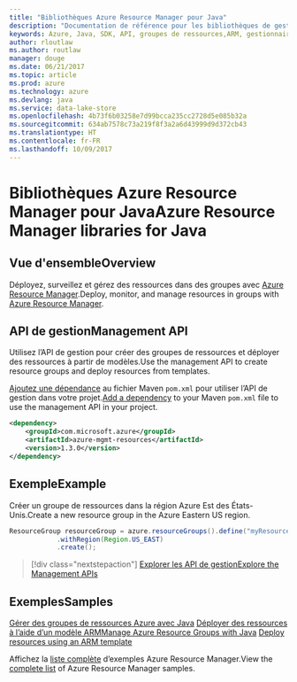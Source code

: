 ```yaml
---
title: "Bibliothèques Azure Resource Manager pour Java"
description: "Documentation de référence pour les bibliothèques de gestionnaire de ressources Java"
keywords: Azure, Java, SDK, API, groupes de ressources,ARM, gestionnaire de ressources
author: rloutlaw
ms.author: routlaw
manager: douge
ms.date: 06/21/2017
ms.topic: article
ms.prod: azure
ms.technology: azure
ms.devlang: java
ms.service: data-lake-store
ms.openlocfilehash: 4b73f6b03258e7d99bcca235cc2728d5e085b32a
ms.sourcegitcommit: 634ab7578c73a219f8f3a2a6d43999d9d372cb43
ms.translationtype: HT
ms.contentlocale: fr-FR
ms.lasthandoff: 10/09/2017
---
```

# <a name="azure-resource-manager-libraries-for-java"></a><span data-ttu-id="64e3e-104">Bibliothèques Azure Resource Manager pour Java</span><span class="sxs-lookup"><span data-stu-id="64e3e-104">Azure Resource Manager libraries for Java</span></span>

## <a name="overview"></a><span data-ttu-id="64e3e-105">Vue d'ensemble</span><span class="sxs-lookup"><span data-stu-id="64e3e-105">Overview</span></span>

<span data-ttu-id="64e3e-106">Déployez, surveillez et gérez des ressources dans des groupes avec [Azure Resource Manager](https://docs.microsoft.com/en-us/azure/azure-resource-manager/resource-group-overview).</span><span class="sxs-lookup"><span data-stu-id="64e3e-106">Deploy, monitor, and manage resources in groups with [Azure Resource Manager](https://docs.microsoft.com/en-us/azure/azure-resource-manager/resource-group-overview).</span></span>

## <a name="management-api"></a><span data-ttu-id="64e3e-107">API de gestion</span><span class="sxs-lookup"><span data-stu-id="64e3e-107">Management API</span></span>

<span data-ttu-id="64e3e-108">Utilisez l’API de gestion pour créer des groupes de ressources et déployer des ressources à partir de modèles.</span><span class="sxs-lookup"><span data-stu-id="64e3e-108">Use the management API to create resource groups and deploy resources from templates.</span></span>

<span data-ttu-id="64e3e-109">[Ajoutez une dépendance](https://maven.apache.org/guides/getting-started/index.html#How_do_I_use_external_dependencies) au fichier Maven `pom.xml` pour utiliser l’API de gestion dans votre projet.</span><span class="sxs-lookup"><span data-stu-id="64e3e-109">[Add a dependency](https://maven.apache.org/guides/getting-started/index.html#How_do_I_use_external_dependencies) to your Maven `pom.xml` file to use the management API in your project.</span></span>


```XML
<dependency>
    <groupId>com.microsoft.azure</groupId>
    <artifactId>azure-mgmt-resources</artifactId>
    <version>1.3.0</version>
</dependency>
```

## <a name="example"></a><span data-ttu-id="64e3e-110">Exemple</span><span class="sxs-lookup"><span data-stu-id="64e3e-110">Example</span></span>

<span data-ttu-id="64e3e-111">Créer un groupe de ressources dans la région Azure Est des États-Unis.</span><span class="sxs-lookup"><span data-stu-id="64e3e-111">Create a new resource group in the Azure Eastern US region.</span></span>

```java
ResourceGroup resourceGroup = azure.resourceGroups().define("myResourceGroup")
            .withRegion(Region.US_EAST)
            .create();
```

> [!div class="nextstepaction"]
> [<span data-ttu-id="64e3e-112">Explorer les API de gestion</span><span class="sxs-lookup"><span data-stu-id="64e3e-112">Explore the Management APIs</span></span>](/java/api/overview/azure/resources/managementapi)

## <a name="samples"></a><span data-ttu-id="64e3e-113">Exemples</span><span class="sxs-lookup"><span data-stu-id="64e3e-113">Samples</span></span>

<span data-ttu-id="64e3e-114">[Gérer des groupes de ressources Azure avec Java][1] 
[Déployer des ressources à l’aide d’un modèle ARM][2]</span><span class="sxs-lookup"><span data-stu-id="64e3e-114">[Manage Azure Resource Groups with Java][1] 
[Deploy resources using an ARM template][2]</span></span>

[1]: https://github.com/Azure-Samples/resources-java-manage-resource-group
[2]: https://github.com/Azure-Samples/resources-java-deploy-using-arm-template

<span data-ttu-id="64e3e-115">Affichez la [liste complète](https://azure.microsoft.com/resources/samples/?platform=java&term=resource) d’exemples Azure Resource Manager.</span><span class="sxs-lookup"><span data-stu-id="64e3e-115">View the [complete list](https://azure.microsoft.com/resources/samples/?platform=java&term=resource) of Azure Resource Manager samples.</span></span>
